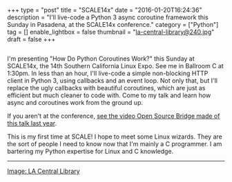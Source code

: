 +++
type = "post"
title = "SCALE14x"
date = "2016-01-20T16:24:36"
description = "I'll live-code a Python 3 async coroutine framework this Sunday in Pasadena, at the SCALE14x conference."
category = ["Python"]
tag = []
enable_lightbox = false
thumbnail = "la-central-library@240.jpg"
draft = false
+++

<p><img alt="" src="la-central-library.jpg" /></p>
<p>I'm presenting "How Do Python Coroutines Work?" this Sunday at SCALE14x, the 14th Southern California Linux Expo. See me in Ballroom C at 1:30pm. In less than an hour, I'll live-code a simple non-blocking HTTP client in Python 3, using callbacks and an event loop. Not only that, but I'll replace the ugly callbacks with beautiful coroutines, which are just as efficient but much cleaner to code with. Come to my talk and learn how async and coroutines work from the ground up.</p>
<p>If you aren't at the conference, <a href="https://www.youtube.com/watch?v=GSk0tIjDT10">see the video Open Source Bridge made of this talk last year</a>.</p>
<p>This is my first time at SCALE! I hope to meet some Linux wizards. They are the sort of people I need to know now that I'm mainly a C programmer. I am bartering my Python expertise for Linux and C knowledge.</p>
<hr />
<p><a href="https://www.flickr.com/photos/army_arch/2746877403">Image: LA Central Library</a></p>
